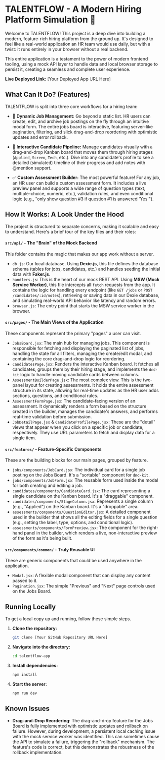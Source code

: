 # TALENTFLOW - A Modern Hiring Platform Simulation 🚀

Welcome to TALENTFLOW! This project is a deep dive into building a modern, feature-rich hiring platform from the ground up. It's designed to feel like a real-world application an HR team would use daily, but with a twist: it runs entirely in your browser without a real backend.

This entire application is a testament to the power of modern frontend tooling, using a mock API layer to handle data and local browser storage to persist it, creating a seamless and complete user experience.

**Live Deployed Link:** [Your Deployed App URL Here]

## What Can It Do? (Features)

TALENTFLOW is split into three core workflows for a hiring team:

* 📝 **Dynamic Job Management:** Go beyond a static list. HR users can create, edit, and archive job postings on the fly through an intuitive modal form. The entire jobs board is interactive, featuring server-like pagination, filtering, and slick drag-and-drop reordering with optimistic updates and error rollback.

* 👥 **Interactive Candidate Pipeline:** Manage candidates visually with a drag-and-drop Kanban board that moves them through hiring stages (`Applied`, `Screen`, `Tech`, etc.). Dive into any candidate's profile to see a detailed (simulated) timeline of their progress and add notes with @mention support.

* ✅ **Custom Assessment Builder:** The most powerful feature! For any job, an HR user can build a custom assessment form. It includes a live preview panel and supports a wide range of question types (text, multiple-choice, numeric, etc.), validation rules, and even conditional logic (e.g., "only show question #3 if question #1 is answered 'Yes'").


## How It Works: A Look Under the Hood

The project is structured to separate concerns, making it scalable and easy to understand. Here's a brief tour of the key files and their roles:

#### `src/api/` - The "Brain" of the Mock Backend

This folder contains the magic that makes our app work without a server.

* `db.js`: Our local database. Using **Dexie.js**, this file defines the database schema (tables for jobs, candidates, etc.) and handles seeding the initial data with **Faker.js**.
* `handlers.js`: This is the heart of our mock REST API. Using **MSW (Mock Service Worker)**, this file intercepts all `fetch` requests from the app. It contains the logic for handling every endpoint (like `GET /jobs` or `POST /candidates/:id/notes`), retrieving or saving data in our Dexie database, and simulating real-world API behavior like latency and random errors.
* `browser.js`: The entry point that starts the MSW service worker in the browser.

#### `src/pages/` - The Main Views of the Application

These components represent the primary "pages" a user can visit.

* `JobsBoard.jsx`: The main hub for managing jobs. This component is responsible for fetching and displaying the paginated list of jobs, handling the state for all filters, managing the create/edit modal, and containing the core drag-and-drop logic for reordering.
* `CandidatesPage.jsx`: Renders the interactive Kanban board. It fetches all candidates, groups them by their hiring stage, and implements the `dnd-kit` logic to handle moving candidate cards between columns.
* `AssessmentBuilderPage.jsx`: The most complex view. This is the two-panel layout for creating assessments. It holds the entire assessment structure in its state, allowing for real-time updates as the HR user adds sections, questions, and conditional rules.
* `AssessmentFormPage.jsx`: The candidate-facing version of an assessment. It dynamically renders a form based on the structure created in the builder, manages the candidate's answers, and performs real-time validation before submission.
* `JobDetailPage.jsx` & `CandidateProfilePage.jsx`: These are the "detail" views that appear when you click on a specific job or candidate, respectively. They use URL parameters to fetch and display data for a single item.

#### `src/features/` - Feature-Specific Components

These are the building blocks for our main pages, grouped by feature.

* `jobs/components/JobCard.jsx`: The individual card for a single job posting on the Jobs Board. It's a "sortable" component for `dnd-kit`.
* `jobs/components/JobForm.jsx`: The reusable form used inside the modal for both creating and editing a job.
* `candidates/components/CandidateCard.jsx`: The card representing a single candidate on the Kanban board. It's a "draggable" component.
* `candidates/components/StageColumn.jsx`: Represents a single column (e.g., "Applied") on the Kanban board. It's a "droppable" area.
* `assessments/components/QuestionEditor.jsx`: A detailed component used in the builder that shows all the editing fields for a single question (e.g., setting the label, type, options, and conditional logic).
* `assessments/components/FormPreview.jsx`: The component for the right-hand panel in the builder, which renders a live, non-interactive preview of the form as it's being built.

#### `src/components/common/` - Truly Reusable UI

These are generic components that could be used anywhere in the application.

* `Modal.jsx`: A flexible modal component that can display any content passed to it.
* `Pagination.jsx`: The simple "Previous" and "Next" page controls used on the Jobs Board.

## Running Locally

To get a local copy up and running, follow these simple steps.

1.  **Clone the repository:**
    ```bash
    git clone [Your GitHub Repository URL Here]
    ```
2.  **Navigate into the directory:**
    ```bash
    cd talentflow-app
    ```
3.  **Install dependencies:**
    ```bash
    npm install
    ```
4.  **Start the server:**
    ```bash
    npm run dev
    ```

## Known Issues

* **Drag-and-Drop Reordering:** The drag-and-drop feature for the Jobs Board is fully implemented with optimistic updates and rollback on failure. However, during development, a persistent local caching issue with the mock service worker was identified. This can sometimes cause the API to simulate a failure, triggering the "rollback" mechanism. The feature's code is correct, but this demonstrates the robustness of the rollback implementation.